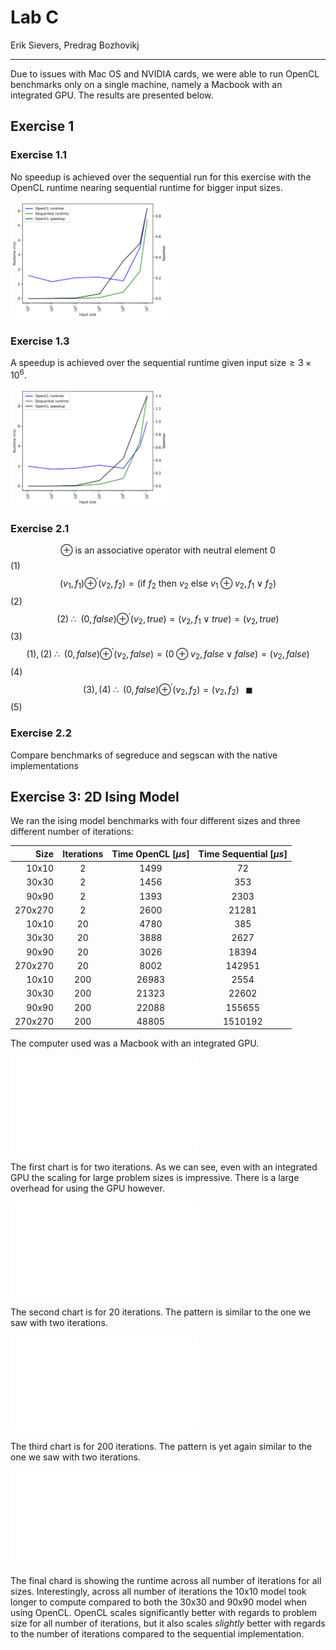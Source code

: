 # Lab C
Erik Sievers, Predrag Bozhovikj

---

Due to issues with Mac OS and NVIDIA cards, we were able to run OpenCL benchmarks only on a single machine, namely a Macbook with an integrated GPU. The results are presented below.

## Exercise 1
### Exercise 1.1

No speedup is achieved over the sequential run for this exercise with the OpenCL runtime nearing sequential runtime for bigger input sizes.

<img src="exercise_1_1.png" width="50%" />

### Exercise 1.3

A speedup is achieved over the sequential runtime given $\text{input size} \ge 3 \times 10^6$.

<img src="exercise_1_3.png" width="50%" />

### Exercise 2.1

$$\oplus \text{ is an associative operator with neutral element } 0$$ (1)
$$ (v_1, \, f_1) \oplus^\prime (v_2, \, f_2) = (\text{if } f_2 \text{ then } v_2 \text{ else } v_1 \oplus v_2, \,f_1 \vee f_2)$$ (2)
$$(2) \; \therefore \;\; (0, \, false) \oplus^\prime (v_2, \, true) = (v_2, \, f_1 \vee true) = (v_2, \, true)$$ (3)
$$ (1), \, (2) \; \therefore \;\; (0, \, false) \oplus^\prime (v_2, \, false) = (0 \oplus v_2, \, false \vee false) = (v_2, \, false)$$ (4)
$$ (3), \, (4) \; \therefore \;\; (0, \, false) \oplus^\prime (v_2, \, f_2) = (v_2, \, f_2) \;\;\; \blacksquare$$ (5)

### Exercise 2.2
Compare benchmarks of segreduce and segscan with the native implementations

## Exercise 3: 2D Ising Model

We ran the ising model benchmarks with four different sizes and three different number of iterations:

|    Size | Iterations | Time OpenCL [*μs*] | Time Sequential [*μs*] |
| ------: | :--------: | :----------------: | :--------------------: |
|   10x10 |     2      |        1499        |           72           |
|   30x30 |     2      |        1456        |          353           |
|   90x90 |     2      |        1393        |          2303          |
| 270x270 |     2      |        2600        |         21281          |
|   10x10 |     20     |        4780        |          385           |
|   30x30 |     20     |        3888        |          2627          |
|   90x90 |     20     |        3026        |         18394          |
| 270x270 |     20     |        8002        |         142951         |
|   10x10 |    200     |       26983        |          2554          |
|   30x30 |    200     |       21323        |         22602          |
|   90x90 |    200     |       22088        |         155655         |
| 270x270 |    200     |       48805        |        1510192         |

The computer used was a Macbook with an integrated GPU.

![](ising-handout/ising-small.pdf)

The first chart is for two iterations. As we can see, even with an integrated GPU the scaling for large problem sizes is impressive. There is a large overhead for using the GPU however.

![](ising-handout/ising-large.pdf)

The second chart is for 20 iterations. The pattern is similar to the one we saw with two iterations. 

![](ising-handout/ising-xl.pdf)

The third chart is for 200 iterations. The pattern is yet again similar to the one we saw with two iterations.

![](ising-handout/ising-combined.pdf)

The final chard is showing the runtime across all number of iterations for all sizes. Interestingly, across all number of iterations the 10x10 model took longer to compute compared to both the 30x30 and 90x90 model when using OpenCL. OpenCL scales significantly better with regards to problem size for all number of iterations, but it also scales _slightly_ better with regards to the number of iterations compared to the sequential implementation.